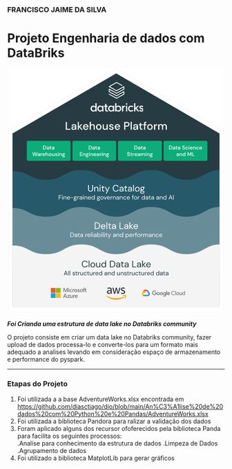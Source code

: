 ### FRANCISCO JAIME DA SILVA


# Projeto Engenharia de dados com DataBriks


<p align="center"><img src="./Marketecture.svg" width="500"></p>

__*Foi Crianda uma estrutura de data lake no Databriks community*__

O projeto consiste em criar um data lake no Databriks community, fazer upload de dados processa-lo e converte-los para um formato mais adequado a analises levando em consideração espaço de armazenamento e performance do pyspark. 

---

### Etapas do Projeto

1. Foi utilizada a a base AdventureWorks.xlsx encontrada em https://github.com/diasctiago/dio/blob/main/An%C3%A1lise%20de%20dados%20com%20Python%20e%20Pandas/AdventureWorks.xlsx
2. Foi utilizada a biblioteca Pandora para ralizar a validação dos dados
3. Foram aplicado alguns dos recursor ofoferecidos pela biblioteca Panda para facilita os seguintes processos:<br />
  .Analise para conhecimento da estrutura de dados
  .Limpeza de Dados 
  .Agrupamento de dados 
4. Foi utilizado  a biblioteca MatplotLib para gerar gráficos

